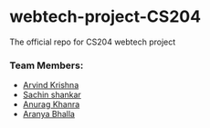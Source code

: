 # webtech-project-CS204
The official repo for CS204 webtech project

### Team Members:
- [Arvind Krishna](https://github.com/ArvindAROO)
- [Sachin shankar](https://github.com/sach-12)
- [Anurag Khanra](https://github.com/anuragisfree)
- [Aranya Bhalla](https://github.com/aranyabhalla)


